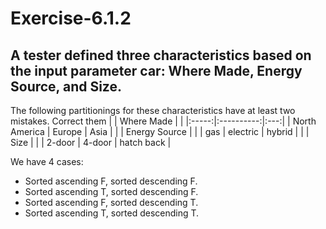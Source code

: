 # Exercise-6.1.2
## A tester defined three characteristics based on the input parameter car: Where Made, Energy Source, and Size. 
The following partitionings for these characteristics have at least two mistakes. Correct them
|     | Where Made |    |
|:-----:|:----------:|:---:|
| North America | Europe  |  Asia  |
|   | Energy Source  |   |
|  gas  |  electric  |  hybrid  |
|   | Size  |   |
|  2-door  | 4-door  | hatch back  |

We have 4 cases: 
* Sorted ascending F, sorted descending F.
* Sorted ascending T, sorted descending F.
* Sorted ascending F, sorted descending T.
* Sorted ascending T, sorted descending T.

